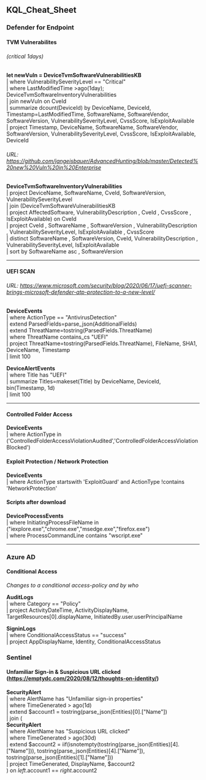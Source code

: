 ## KQL_Cheat_Sheet

### Defender for Endpoint

#### TVM Vulnerabilites

###### (critical 1days) 
**let newVuln = DeviceTvmSoftwareVulnerabilitiesKB**  
| where VulnerabilitySeverityLevel == "Critical"  
| where LastModifiedTime >ago(1day); DeviceTvmSoftwareInventoryVulnerabilities   
| join newVuln on CveId  
| summarize dcount(DeviceId) by DeviceName, DeviceId, Timestamp=LastModifiedTime, SoftwareName, SoftwareVendor, SoftwareVersion, VulnerabilitySeverityLevel, CvssScore, IsExploitAvailable  
| project Timestamp, DeviceName, SoftwareName, SoftwareVendor, SoftwareVersion, VulnerabilitySeverityLevel, CvssScore, IsExploitAvailable, DeviceId

###### URL: https://github.com/jangeisbauer/AdvancedHunting/blob/master/Detected%20new%20Vuln%20in%20Enterprise   
  
**DeviceTvmSoftwareInventoryVulnerabilities**  
| project  DeviceName, SoftwareName, CveId, SoftwareVersion, VulnerabilitySeverityLevel   
| join (DeviceTvmSoftwareVulnerabilitiesKB  
| project AffectedSoftware, VulnerabilityDescription , CveId , CvssScore , IsExploitAvailable) on CveId   
| project CveId , SoftwareName , SoftwareVersion , VulnerabilityDescription , VulnerabilitySeverityLevel, IsExploitAvailable , CvssScore   
| distinct SoftwareName , SoftwareVersion, CveId, VulnerabilityDescription , VulnerabilitySeverityLevel, IsExploitAvailable    
| sort by SoftwareName asc , SoftwareVersion  
____  
#### UEFI SCAN  
###### URL: https://www.microsoft.com/security/blog/2020/06/17/uefi-scanner-brings-microsoft-defender-atp-protection-to-a-new-level/

**DeviceEvents**  
| where ActionType == "AntivirusDetection"  
| extend ParsedFields=parse_json(AdditionalFields)  
| extend ThreatName=tostring(ParsedFields.ThreatName)  
| where ThreatName contains_cs "UEFI"  
| project ThreatName=tostring(ParsedFields.ThreatName), FileName, SHA1, DeviceName, Timestamp  
| limit 100  

**DeviceAlertEvents**  
| where Title has "UEFI"  
| summarize Titles=makeset(Title) by DeviceName, DeviceId, bin(Timestamp, 1d)  
| limit 100  

_____

#### Controlled Folder Access  
**DeviceEvents**  
| where ActionType in ('ControlledFolderAccessViolationAudited','ControlledFolderAccessViolationBlocked')

#### Exploit Protection / Network Protection  
**DeviceEvents**  
| where ActionType startswith 'ExploitGuard' and ActionType !contains 'NetworkProtection'

#### Scripts after download  
**DeviceProcessEvents**  
| where InitiatingProcessFileName in ("iexplore.exe","chrome.exe","msedge.exe","firefox.exe")  
| where ProcessCommandLine contains "wscript.exe"  

____  
### Azure AD

#### Conditional Access
  
*Changes to a conditional access-policy and by who*

**AuditLogs**  
| where Category == "Policy"  
| project  ActivityDateTime, ActivityDisplayName, TargetResources[0].displayName, InitiatedBy.user.userPrincipalName  

**SigninLogs**  
| where ConditionalAccessStatus == "success"  
| project AppDisplayName, Identity, ConditionalAccessStatus    

### Sentinel

#### Unfamiliar Sign-in & Suspicious URL clicked (https://emptydc.com/2020/08/12/thoughts-on-identity/)

**SecurityAlert**  
| where AlertName has "Unfamiliar sign-in properties"  
| where TimeGenerated > ago(1d)  
| extend $account1 = tostring(parse_json(Entities)[0].["Name"])  
| join (  
**SecurityAlert**  
| where AlertName has "Suspicious URL clicked"  
| where TimeGenerated > ago(30d)  
| extend $account2 = iif(isnotempty(tostring(parse_json(Entities)[4].["Name"])), tostring(parse_json(Entities)[4].["Name"]), tostring(parse_json(Entities)[1].["Name"]))  
| project TimeGenerated, DisplayName, $account2  
) on $left.$account1 == $right.$account2  
